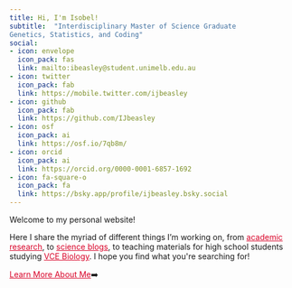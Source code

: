 ```yaml
---
title: Hi, I'm Isobel!
subtitle:  "Interdisciplinary Master of Science Graduate 
Genetics, Statistics, and Coding"
social:
- icon: envelope
  icon_pack: fas
  link: mailto:ibeasley@student.unimelb.edu.au
- icon: twitter
  icon_pack: fab
  link: https://mobile.twitter.com/ijbeasley
- icon: github
  icon_pack: fab
  link: https://github.com/IJbeasley
- icon: osf
  icon_pack: ai
  link: https://osf.io/7qb8m/
- icon: orcid
  icon_pack: ai
  link: https://orcid.org/0000-0001-6857-1692
- icon: fa-square-o
  icon_pack: fa
  link: https://bsky.app/profile/ijbeasley.bsky.social
---
```

Welcome to my personal website!  

Here I share the myriad of different things I’m working on, from <a href='/research' style="color:#D90429">academic research</a>, to <a href = "/writing" style="color:#D90429">science blogs</a>, to teaching materials for high school students studying <a href = "/vce-biology" style="color:#D90429">VCE Biology</a>. I hope you find what you're searching for!

<a href = "../#about" style="color:#D90429"> Learn More About Me</a>:arrow_right:

<p> </p>



<p>&nbsp;</p> 
<p>&nbsp;</p> 

<!--#blockquote class="twitter-tweet" data-width="600"><p lang="en" dir="ltr">Oh dear <a href="https://t.co/C92y3t5xcd">https://t.co/C92y3t5xcd</a> <a href="https://t.co/Cus4zjTGeH">pic.twitter.com/Cus4zjTGeH</a></p>&mdash; Isobel Beasley (@ijbeasley) <a href="https://twitter.com/ijbeasley/status/1486523063235538949?ref_src=twsrc%5Etfw">January 27, 2022</a></blockquote> <script async src="https://platform.twitter.com/widgets.js" charset="utf-8"></script> -->


